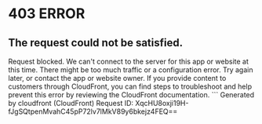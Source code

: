 # 403 ERROR

## The request could not be satisfied.

Request blocked. We can't connect to the server for this app or website at this time. There might be too much traffic or a configuration error. Try again later, or contact the app or website owner. If you provide content to customers through CloudFront, you can find steps to troubleshoot and help prevent this error by reviewing the CloudFront documentation. ```
Generated by cloudfront (CloudFront)
Request ID: XqcHU8oxji19H-fJgSQtpenMvahC45pP72lv7lMkV89y6bkejz4FEQ==

```

